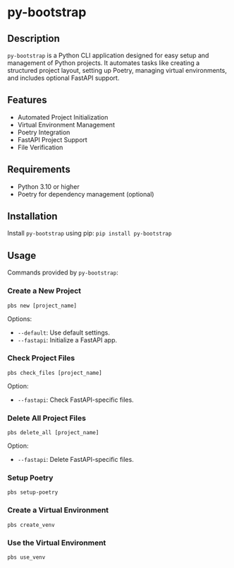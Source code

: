 # py-bootstrap

## Description
`py-bootstrap` is a Python CLI application designed for easy setup and management of Python projects. It automates tasks like creating a structured project layout, setting up Poetry, managing virtual environments, and includes optional FastAPI support.

## Features
- Automated Project Initialization
- Virtual Environment Management
- Poetry Integration
- FastAPI Project Support
- File Verification

## Requirements
- Python 3.10 or higher
- Poetry for dependency management (optional)

## Installation
Install `py-bootstrap` using pip: `pip install py-bootstrap`


## Usage
Commands provided by `py-bootstrap`:

### Create a New Project
`pbs new [project_name]`

Options:
- `--default`: Use default settings.
- `--fastapi`: Initialize a FastAPI app.

### Check Project Files
`pbs check_files [project_name]`

Option:
- `--fastapi`: Check FastAPI-specific files.

### Delete All Project Files
`pbs delete_all [project_name]`

Option:
- `--fastapi`: Delete FastAPI-specific files.

### Setup Poetry
`pbs setup-poetry`


### Create a Virtual Environment
`pbs create_venv`


### Use the Virtual Environment
`pbs use_venv`


